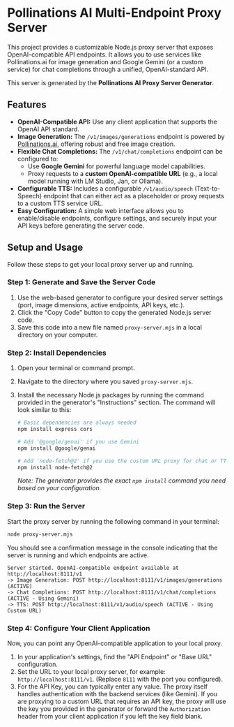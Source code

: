 
# Pollinations AI Multi-Endpoint Proxy Server

This project provides a customizable Node.js proxy server that exposes OpenAI-compatible API endpoints. It allows you to use services like Pollinations.ai for image generation and Google Gemini (or a custom service) for chat completions through a unified, OpenAI-standard API.

This server is generated by the **Pollinations AI Proxy Server Generator**.

## Features

*   **OpenAI-Compatible API:** Use any client application that supports the OpenAI API standard.
*   **Image Generation:** The `/v1/images/generations` endpoint is powered by [Pollinations.ai](https://pollinations.ai/), offering robust and free image creation.
*   **Flexible Chat Completions:** The `/v1/chat/completions` endpoint can be configured to:
    *   Use **Google Gemini** for powerful language model capabilities.
    *   Proxy requests to a **custom OpenAI-compatible URL** (e.g., a local model running with LM Studio, Jan, or Ollama).
*   **Configurable TTS:** Includes a configurable `/v1/audio/speech` (Text-to-Speech) endpoint that can either act as a placeholder or proxy requests to a custom TTS service URL.
*   **Easy Configuration:** A simple web interface allows you to enable/disable endpoints, configure settings, and securely input your API keys before generating the server code.

## Setup and Usage

Follow these steps to get your local proxy server up and running.

### Step 1: Generate and Save the Server Code

1.  Use the web-based generator to configure your desired server settings (port, image dimensions, active endpoints, API keys, etc.).
2.  Click the "Copy Code" button to copy the generated Node.js server code.
3.  Save this code into a new file named `proxy-server.mjs` in a local directory on your computer.

### Step 2: Install Dependencies

1.  Open your terminal or command prompt.
2.  Navigate to the directory where you saved `proxy-server.mjs`.
3.  Install the necessary Node.js packages by running the command provided in the generator's "Instructions" section. The command will look similar to this:

    ```bash
    # Basic dependencies are always needed
    npm install express cors

    # Add '@google/genai' if you use Gemini
    npm install @google/genai

    # Add 'node-fetch@2' if you use the custom URL proxy for chat or TTS
    npm install node-fetch@2
    ```
    *Note: The generator provides the exact `npm install` command you need based on your configuration.*

### Step 3: Run the Server

Start the proxy server by running the following command in your terminal:

```bash
node proxy-server.mjs
```

You should see a confirmation message in the console indicating that the server is running and which endpoints are active.

```
Server started. OpenAI-compatible endpoint available at http://localhost:8111/v1
-> Image Generation: POST http://localhost:8111/v1/images/generations (ACTIVE)
-> Chat Completions: POST http://localhost:8111/v1/chat/completions (ACTIVE - Using Gemini)
-> TTS: POST http://localhost:8111/v1/audio/speech (ACTIVE - Using Custom URL)
```

### Step 4: Configure Your Client Application

Now, you can point any OpenAI-compatible application to your local proxy.

1.  In your application's settings, find the "API Endpoint" or "Base URL" configuration.
2.  Set the URL to your local proxy server, for example: `http://localhost:8111/v1`. (Replace `8111` with the port you configured).
3.  For the API Key, you can typically enter any value. The proxy itself handles authentication with the backend services (like Gemini). If you are proxying to a custom URL that requires an API key, the proxy will use the key you provided in the generator or forward the `Authorization` header from your client application if you left the key field blank.
